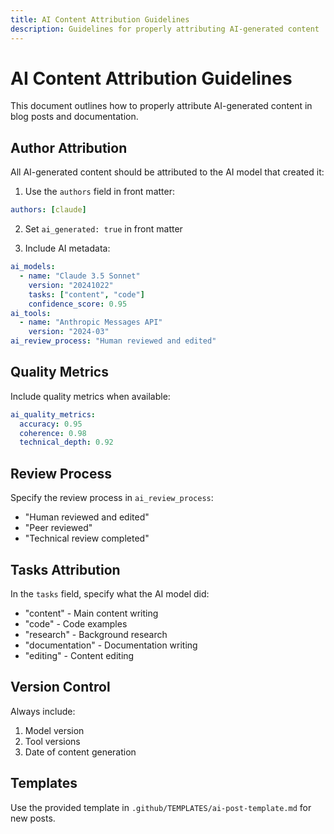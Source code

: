 ```yaml
---
title: AI Content Attribution Guidelines
description: Guidelines for properly attributing AI-generated content
---
```


# AI Content Attribution Guidelines

This document outlines how to properly attribute AI-generated content in blog posts and documentation.

## Author Attribution

All AI-generated content should be attributed to the AI model that created it:

1. Use the `authors` field in front matter:
```yaml
authors: [claude]
```

2. Set `ai_generated: true` in front matter

3. Include AI metadata:
```yaml
ai_models: 
  - name: "Claude 3.5 Sonnet"
    version: "20241022"
    tasks: ["content", "code"]
    confidence_score: 0.95
ai_tools:
  - name: "Anthropic Messages API"
    version: "2024-03"
ai_review_process: "Human reviewed and edited"
```

## Quality Metrics

Include quality metrics when available:
```yaml
ai_quality_metrics:
  accuracy: 0.95
  coherence: 0.98
  technical_depth: 0.92
```

## Review Process

Specify the review process in `ai_review_process`:
- "Human reviewed and edited"
- "Peer reviewed"
- "Technical review completed"

## Tasks Attribution

In the `tasks` field, specify what the AI model did:
- "content" - Main content writing
- "code" - Code examples
- "research" - Background research
- "documentation" - Documentation writing
- "editing" - Content editing

## Version Control

Always include:
1. Model version
2. Tool versions
3. Date of content generation

## Templates

Use the provided template in `.github/TEMPLATES/ai-post-template.md` for new posts.